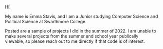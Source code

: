 Hi!

My name is Emma Stavis, and I am a Junior studying Computer Science and Political Science at Swarthmore College. 

Posted are a sample of projects I did in the summer of 2022. I am unable to make several projects from the summer and school year publically viewable, so please reach out to me directly if that code is of interest. 
